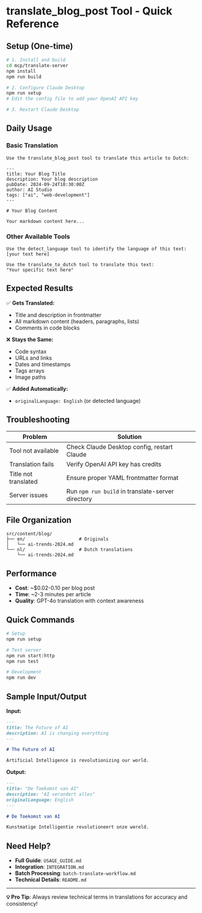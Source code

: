 # translate_blog_post Tool - Quick Reference

## Setup (One-time)

```bash
# 1. Install and build
cd mcp/translate-server
npm install
npm run build

# 2. Configure Claude Desktop
npm run setup
# Edit the config file to add your OpenAI API key

# 3. Restart Claude Desktop
```

## Daily Usage

### Basic Translation
```
Use the translate_blog_post tool to translate this article to Dutch:

---
title: Your Blog Title
description: Your blog description
pubDate: 2024-09-24T10:30:00Z
author: AI Studio
tags: ["ai", "web-development"]
---

# Your Blog Content

Your markdown content here...
```

### Other Available Tools
```
Use the detect_language tool to identify the language of this text:
[your text here]

Use the translate_to_dutch tool to translate this text:
"Your specific text here"
```

## Expected Results

✅ **Gets Translated:**
- Title and description in frontmatter
- All markdown content (headers, paragraphs, lists)
- Comments in code blocks

❌ **Stays the Same:**
- Code syntax
- URLs and links
- Dates and timestamps
- Tags arrays
- Image paths

✅ **Added Automatically:**
- `originalLanguage: English` (or detected language)

## Troubleshooting

| Problem | Solution |
|---------|----------|
| Tool not available | Check Claude Desktop config, restart Claude |
| Translation fails | Verify OpenAI API key has credits |
| Title not translated | Ensure proper YAML frontmatter format |
| Server issues | Run `npm run build` in translate-server directory |

## File Organization

```
src/content/blog/
├── en/                    # Originals
│   └── ai-trends-2024.md
└── nl/                    # Dutch translations
    └── ai-trends-2024.md
```

## Performance

- **Cost**: ~$0.02-0.10 per blog post
- **Time**: ~2-3 minutes per article
- **Quality**: GPT-4o translation with context awareness

## Quick Commands

```bash
# Setup
npm run setup

# Test server
npm run start:http
npm run test

# Development
npm run dev
```

## Sample Input/Output

**Input:**
```markdown
---
title: The Future of AI
description: AI is changing everything
---

# The Future of AI

Artificial Intelligence is revolutionizing our world.
```

**Output:**
```markdown
---
title: "De Toekomst van AI"
description: "AI verandert alles"
originalLanguage: English
---

# De Toekomst van AI

Kunstmatige Intelligentie revolutioneert onze wereld.
```

## Need Help?

- **Full Guide**: `USAGE_GUIDE.md`
- **Integration**: `INTEGRATION.md`
- **Batch Processing**: `batch-translate-workflow.md`
- **Technical Details**: `README.md`

---
**💡 Pro Tip**: Always review technical terms in translations for accuracy and consistency!